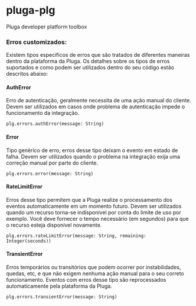 # pluga-plg

Pluga developer platform toolbox

### Erros customizados:
Existem tipos específicos de erros que são tratados de diferentes maneiras dentro da plataforma da Pluga. Os detalhes sobre os tipos de  erros suportados e como podem ser utilizados dentro do seu código estão descritos abaixo:

#### AuthError
Erro de autenticação, geralmente necessita de uma ação manual do cliente. Devem ser utilizados em casos onde problema de autenticação impede o funcionamento da integração.

`plg.errors.authError(message: String)`

#### Error
Tipo genérico de erro, erros desse tipo deixam o evento em estado de falha. Devem ser utilizados quando o problema na integração exija uma correção manual por parte do cliente.

 `plg.errors.error(message: String)`

#### RateLimitError

Erros desse tipo permitem que a Pluga realize o processamento dos eventos automaticamente em um momento futuro. Devem ser utilizados quando um recurso torna-se indisponível por conta do limite de uso por exemplo. Você deve fornecer o tempo necessário (em segundos) para que o recurso esteja disponível novamente.

`plg.errors.rateLimitError(message: String, remaining: Integer(seconds))`

#### TransientError

Erros temporários ou transitórios que podem ocorrer por instabilidades, quedas, etc, e que não exigem nenhuma ação manual para o seu correto funcionamento. Eventos com erros desse tipo são reprocessados automaticamente pela plataforma da Pluga.

`plg.errors.transientError(message: String)`

